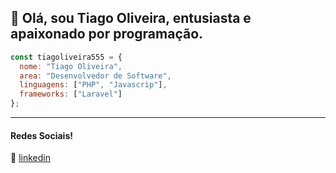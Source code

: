 ## 👋 Olá, sou Tiago Oliveira, entusiasta e apaixonado por programação.

```JavaScript
const tiagoliveira555 = {
  nome: "Tiago Oliveira",
  area: "Desenvolvedor de Software",
  linguagens: ["PHP", "Javascrip"],
  frameworks: ["Laravel"]
};
```
---

[linkedin]: https://www.linkedin.com/in/tiagoliveira555

#### Redes Sociais!

👔 [linkedin][linkedin]
